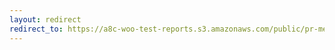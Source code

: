 ```yaml
---
layout: redirect
redirect_to: https://a8c-woo-test-reports.s3.amazonaws.com/public/pr-merge/45548/api/index.html
---
```


